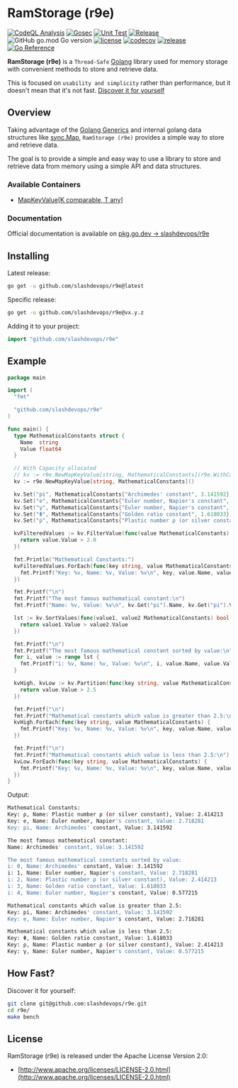 # RamStorage (r9e)

[![CodeQL Analysis](https://github.com/slashdevops/r9e/actions/workflows/codeql-analysis.yml/badge.svg)](https://github.com/slashdevops/r9e/actions/workflows/codeql-analysis.yml)
[![Gosec](https://github.com/slashdevops/r9e/actions/workflows/gosec.yml/badge.svg)](https://github.com/slashdevops/r9e/actions/workflows/gosec.yml)
[![Unit Test](https://github.com/slashdevops/r9e/actions/workflows/main.yml/badge.svg)](https://github.com/slashdevops/r9e/actions/workflows/main.yml)
[![Release](https://github.com/slashdevops/r9e/actions/workflows/release.yml/badge.svg)](https://github.com/slashdevops/r9e/actions/workflows/release.yml)
![GitHub go.mod Go version](https://img.shields.io/github/go-mod/go-version/slashdevops/r9e?style=plastic)
[![license](https://img.shields.io/github/license/slashdevops/r9e.svg)](https://github.com/slashdevops/r9e/blob/main/LICENSE)
[![codecov](https://codecov.io/gh/slashdevops/r9e/branch/main/graph/badge.svg?token=UNTP5C1P6C)](https://codecov.io/gh/slashdevops/r9e)
[![release](https://img.shields.io/github/release/slashdevops/r9e/all.svg)](https://github.com/slashdevops/r9e/releases)
[![Go Reference](https://pkg.go.dev/badge/github.com/slashdevops/r9e.svg)](https://pkg.go.dev/github.com/slashdevops/r9e)

**RamStorage (r9e)** is a `Thread-Safe` [Golang](https://go.dev/) library used for memory storage with convenient methods to store and retrieve data.

This is focused on `usability and simplicity` rather than performance, but it doesn't mean that it's not fast. [Discover it for yourself](#how-fast)

## Overview

Taking advantage of the [Golang Generics](https://go.dev/blog/intro-generics) and internal golang data structures like [sync.Map](https://golang.org/pkg/sync/#Map), `RamStorage (r9e)` provides a simple way to store and retrieve data.

The goal is to provide a simple and easy way to use a library to store and retrieve data from memory using a simple API and data structures.

### Available Containers

* [MapKeyValue[K comparable, T any]](https://pkg.go.dev/github.com/slashdevops/r9e#MapKeyValue)

### Documentation

Official documentation is available on [pkg.go.dev -> slashdevops/r9e](https://pkg.go.dev/github.com/slashdevops/r9e)

## Installing

Latest release:

```bash
go get -u github.com/slashdevops/r9e@latest
```

Specific release:

```bash
go get -u github.com/slashdevops/r9e@vx.y.z
```

Adding it to your project:

```go
import "github.com/slashdevops/r9e"
```

## Example

```go
package main

import (
  "fmt"

  "github.com/slashdevops/r9e"
)

func main() {
  type MathematicalConstants struct {
    Name  string
    Value float64
  }

  // With Capacity allocated
  // kv := r9e.NewMapKeyValue[string, MathematicalConstants](r9e.WithCapacity(5))
  kv := r9e.NewMapKeyValue[string, MathematicalConstants]()

  kv.Set("pi", MathematicalConstants{"Archimedes' constant", 3.141592})
  kv.Set("e", MathematicalConstants{"Euler number, Napier's constant", 2.718281})
  kv.Set("γ", MathematicalConstants{"Euler number, Napier's constant", 0.577215})
  kv.Set("Φ", MathematicalConstants{"Golden ratio constant", 1.618033})
  kv.Set("ρ", MathematicalConstants{"Plastic number ρ (or silver constant)", 2.414213})

  kvFilteredValues := kv.FilterValue(func(value MathematicalConstants) bool {
    return value.Value > 2.0
  })

  fmt.Println("Mathematical Constants:")
  kvFilteredValues.ForEach(func(key string, value MathematicalConstants) {
    fmt.Printf("Key: %v, Name: %v, Value: %v\n", key, value.Name, value.Value)
  })

  fmt.Printf("\n")
  fmt.Printf("The most famous mathematical constant:\n")
  fmt.Printf("Name: %v, Value: %v\n", kv.Get("pi").Name, kv.Get("pi").Value)

  lst := kv.SortValues(func(value1, value2 MathematicalConstants) bool {
    return value1.Value > value2.Value
  })

  fmt.Printf("\n")
  fmt.Printf("The most famous mathematical constant sorted by value:\n")
  for i, value := range lst {
    fmt.Printf("i: %v, Name: %v, Value: %v\n", i, value.Name, value.Value)
  }

  kvHigh, kvLow := kv.Partition(func(key string, value MathematicalConstants) bool {
    return value.Value > 2.5
  })

  fmt.Printf("\n")
  fmt.Printf("Mathematical constants which value is greater than 2.5:\n")
  kvHigh.ForEach(func(key string, value MathematicalConstants) {
    fmt.Printf("Key: %v, Name: %v, Value: %v\n", key, value.Name, value.Value)
  })

  fmt.Printf("\n")
  fmt.Printf("Mathematical constants which value is less than 2.5:\n")
  kvLow.ForEach(func(key string, value MathematicalConstants) {
    fmt.Printf("Key: %v, Name: %v, Value: %v\n", key, value.Name, value.Value)
  })
}
```

Output:

```bash
Mathematical Constants:
Key: ρ, Name: Plastic number ρ (or silver constant), Value: 2.414213
Key: e, Name: Euler number, Napier's constant, Value: 2.718281
Key: pi, Name: Archimedes' constant, Value: 3.141592

The most famous mathematical constant:
Name: Archimedes' constant, Value: 3.141592

The most famous mathematical constants sorted by value:
i: 0, Name: Archimedes' constant, Value: 3.141592
i: 1, Name: Euler number, Napier's constant, Value: 2.718281
i: 2, Name: Plastic number ρ (or silver constant), Value: 2.414213
i: 3, Name: Golden ratio constant, Value: 1.618033
i: 4, Name: Euler number, Napier's constant, Value: 0.577215

Mathematical constants which value is greater than 2.5:
Key: pi, Name: Archimedes' constant, Value: 3.141592
Key: e, Name: Euler number, Napier's constant, Value: 2.718281

Mathematical constants which value is less than 2.5:
Key: Φ, Name: Golden ratio constant, Value: 1.618033
Key: ρ, Name: Plastic number ρ (or silver constant), Value: 2.414213
Key: γ, Name: Euler number, Napier's constant, Value: 0.577215
```

## How Fast?

Discover it for yourself:

```bash
git clone git@github.com:slashdevops/r9e.git
cd r9e/
make bench
```

## License

RamStorage (r9e)  is released under the Apache License Version 2.0:

* [http://www.apache.org/licenses/LICENSE-2.0.html](http://www.apache.org/licenses/LICENSE-2.0.html)
